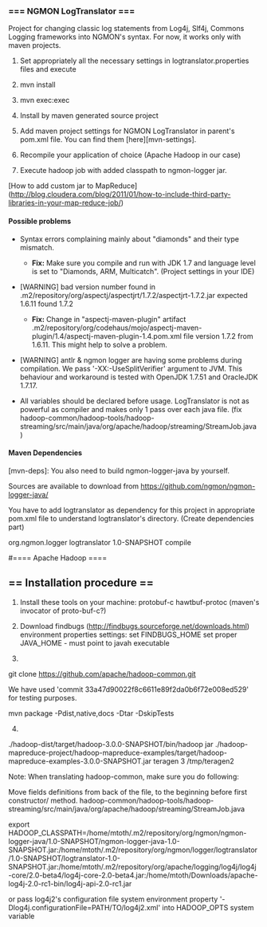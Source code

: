 ### === NGMON LogTranslator ===

Project for changing classic log statements from Log4j, Slf4j, Commons Logging frameworks into NGMON's syntax.
For now, it works only with maven projects.

1) Set appropriately all the necessary settings in logtranslator.properties files and execute

2) mvn install

3) mvn exec:exec

4) Install by maven generated source project

5) Add maven project settings for NGMON LogTranslator in parent's pom.xml file. You can find them [here][mvn-settings].

6) Recompile your application of choice (Apache Hadoop in our case)

7) Execute hadoop job with added classpath to ngmon-logger jar.

[How to add custom jar to MapReduce] (http://blog.cloudera.com/blog/2011/01/how-to-include-third-party-libraries-in-your-map-reduce-job/)

#### Possible problems
 * Syntax errors complaining mainly about "diamonds" and their type mismatch.
    * **Fix:** Make sure you compile and run with JDK 1.7 and language level is set to "Diamonds, ARM, Multicatch". (Project settings in your IDE)

 * [WARNING] bad version number found in .m2/repository/org/aspectj/aspectjrt/1.7.2/aspectjrt-1.7.2.jar expected 1.6.11 found 1.7.2
    * **Fix:** Change in "aspectj-maven-plugin" artifact .m2/repository/org/codehaus/mojo/aspectj-maven-plugin/1.4/aspectj-maven-plugin-1.4.pom.xml file version
      <aspectjVersion>1.7.2</aspectjVersion> from 1.6.11. This might help to solve a problem.

 * [WARNING] antlr & ngmon logger are having some problems during compilation. We pass '-XX:-UseSplitVerifier' argument to JVM.
    This behaviour and workaround is tested with OpenJDK 1.7.51 and OracleJDK 1.7.17.

 * All variables should be declared before usage. LogTranslator is not as powerful as compiler and makes only 1 pass over each java file.
   (fix hadoop-common/hadoop-tools/hadoop-streaming/src/main/java/org/apache/hadoop/streaming/StreamJob.java )
#### Maven Dependencies
[mvn-deps]:
 You also need to build ngmon-logger-java by yourself.

 Sources are available to download from https://github.com/ngmon/ngmon-logger-java/

 You have to add logtranslator as dependency for this project in appropriate pom.xml file to understand logtranslator's directory. (Create dependencies part)

  <dependencies>
    <dependency>
       <groupId>org.ngmon.logger</groupId>
       <artifactId>logtranslator</artifactId>
       <version>1.0-SNAPSHOT</version>
       <scope>compile</scope>
    </dependency>
  </dependencies>


#==== Apache Hadoop ====
## == Installation procedure ==
1) Install these tools on your machine:
protobuf-c
hawtbuf-protoc  (maven's invocator of proto-buf-c?)

2) Download findbugs  (http://findbugs.sourceforge.net/downloads.html)
environment properties settings:
set FINDBUGS_HOME
set proper JAVA_HOME - must point to javah executable

3)
git clone https://github.com/apache/hadoop-common.git

We have used 'commit 33a47d90022f8c6611e89f2da0b6f72e008ed529' for testing purposes.

mvn package -Pdist,native,docs -Dtar -DskipTests

4)
./hadoop-dist/target/hadoop-3.0.0-SNAPSHOT/bin/hadoop jar ./hadoop-mapreduce-project/hadoop-mapreduce-examples/target/hadoop-mapreduce-examples-3.0.0-SNAPSHOT.jar teragen 3 /tmp/teragen2

Note: When translating hadoop-common, make sure you do following:

Move fields definitions from back of the file, to the beginning before first constructor/ method.
hadoop-common/hadoop-tools/hadoop-streaming/src/main/java/org/apache/hadoop/streaming/StreamJob.java


export HADOOP_CLASSPATH=/home/mtoth/.m2/repository/org/ngmon/ngmon-logger-java/1.0-SNAPSHOT/ngmon-logger-java-1.0-SNAPSHOT.jar:/home/mtoth/.m2/repository/org/ngmon/logger/logtranslator/1.0-SNAPSHOT/logtranslator-1.0-SNAPSHOT.jar:/home/mtoth/.m2/repository/org/apache/logging/log4j/log4j-core/2.0-beta4/log4j-core-2.0-beta4.jar:/home/mtoth/Downloads/apache-log4j-2.0-rc1-bin/log4j-api-2.0-rc1.jar


or pass log4j2's configuration file system environment property '-Dlog4j.configurationFile=PATH/TO/log4j2.xml' into HADOOP_OPTS system variable
